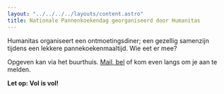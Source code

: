 ```yaml
---
layout: "../../../../layouts/content.astro"
title: Nationale Pannenkoekendag georganiseerd door Humanitas
---
```


Humanitas organiseert een ontmoetingsdiner; een gezellig samenzijn tijdens een lekkere pannekoekenmaaltijd. Wie eet er mee?

Opgeven kan via het buurthuis. [Mail, bel](/contact) of kom even langs om je aan te melden.

**Let op: Vol is vol!**

